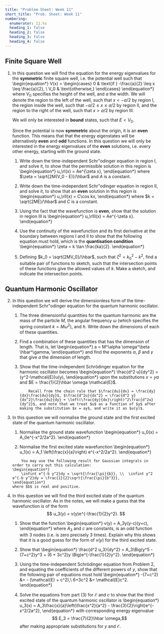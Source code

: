 ```yaml
---
title: "Problem Sheet: Week 11"
short_title: "Prob. Sheet: Week 11"
numbering:
  enumerator: 11.%s
  heading_1: false
  heading_2: false
  heading_3: false
  heading_4: false
---
```


## Finite Square Well

1. In this question we will find the equation for the energy eigenvalues for the **symmetric** finite square well, i.e. the potential well such that
	\begin{equation*} V(x) = \begin{cases} 0 & \text{if } -\frac{a}{2} \leq x \leq \frac{a}{2}, \\
		V_0 & \text{otherwise,}
	\end{cases}
    \end{equation*}
	where $V_0$ specifies the height of the well, and $a$ the width. We will denote the region to the left of the well, such that $x < -a/2$ by region I, the region inside the well, such that $-a/2 \leq x \leq a/2$ by region II, and the region to the right of the well, such that $x > a/2$ by region III. 
	
	We will only be interested in **bound** states, such that $E < V_0$. 
	
	Since the potential is now **symmetric** about the origin, it is an **even** function. This means that that the energy eigenstates will be alternatively **even** and **odd** functions. In this question we will only be interested in the energy eigenvalues of the **even** solutions, i.e. every other energy, starting with the ground state.

	1. Write down the time-independent Schr\"odinger equation in region I, and solve it, to show that the permissible solution in this region is
		\begin{equation*}
        u_\rI(x) = Ae^{\zeta x},
        \end{equation*} 
		where $\zeta = \sqrt{2M(V_0 - E)}/\hbar$ and $A$ is a constant.

	2. Write down the time-independent Schr\"odinger equation in region II, and solve it, to show that an **even** solution in this region is
		\begin{equation*}
        u_\rII(x) = C\cos kx,
        \end{equation*} 
		where $k = \sqrt{2ME}/\hbar$ and $C$ is a constant.

	3. Using the fact that the wavefunction is **even**, show that the solution in region III is
		\begin{equation*}
        u_\rIII(x) = Ae^{-\zeta x}.
        \end{equation*} 
		
	4. Use the continuity of the wavefunction and its first derivative at the boundary between regions I and II to show that the following equation must hold, which is the **quantisation condition**
	    \begin{equation*}
    \zeta = k \tan \frac{ka}{2}.
        \end{equation*}

	5. Defining $k_0 = \sqrt{2MV_0}/\hbar$, such that $\zeta^2 = k_0^2 - k^2$, find a suitable pair of functions to sketch, such that the intersection points of these functions give the allowed values of $k$. Make a sketch, and indicate the intersection points. 

## Quantum Harmonic Oscillator

2.  In this question we will derive the dimensionless form of the time-independent Schr\"odinger equation for the quantum harmonic oscillator.
	1. The three dimensionful quantities for the quantum harmonic are the mass of the particle $M$, the angular frequency $\omega$ (which specifies the spring constant $k = M\omega^2$), and $\hbar$. Write down the dimensions of each of these quantities.

	2. Find a combination of these quantities that has the dimension of length.  That is, let 
		\begin{equation*} a = M^\alpha \omega^\beta \hbar^\gamma,
        \end{equation*}
		and find the exponents $\alpha$, $\beta$ and $\gamma$ that give $a$ the dimension of length. 

	3. Show that the time-independent Schrödinger equation for the harmonic oscillator becomes
		\begin{equation*}
         \frac{d^2 u}{dy^2} = (y^2-\mathcal{E})u(y),
        \end{equation*} 
		upon the substitutions $x = ya$ and $E = \frac{1}{2}\hbar \omega \mathcal{E}$.
		
		```{note} Hint
            Recall from the chain rule that $\frac{du}{dx} = \frac{dy}{dx}\frac{du}{dy}$, $\frac{d^2u}{dx^2} = \frac{d^2 y}{dx^2}\frac{du}{dy} + \left(\frac{dy}{dx}\right)^2\frac{d^2u}{dy^2}$, and note that we treat $u$ as a function of $y$ after making the substitution $x = ay$, and write it as $u(y)$.
        ```

3. In this question we will normalise the ground state and the first excited state of the quantum harmonic oscillator. 
	1. Normalise the ground state wavefunction 
    \begin{equation*}
        u_0(x) = A_0e^{-x^2/2a^2}.
    \end{equation*}

	2. Normalise the first excited state wavefunction 
    \begin{equation*}
    u_1(x) = A_1 \left(\frac{x}{a}\right) e^{-x^2/2a^2}.
    \end{equation*} 
	
	```{note} Hint
        You may use the following result for Gaussian integrals in order to carry out this calculation:
	\begin{equation*}
        \infint e^{-b y^2}dy = \sqrt{\frac{\pi}{b}}, \\  \infint y^2 e^{-b y^2}dy = \frac{1}{2}\sqrt{\frac{\pi}{b^3}},
    \end{equation*}
   where $b$ is real and positive. 
    ```
4. In this question we will find the third excited state of the quantum harmonic oscillator. As in the notes, we will make a guess that the wavefunction is of the form $$ u_3(y) = v(y)e^{-\frac{1}{2}y^2}. $$
	1. Show that the function 
    \begin{equation*}
    v(y) = A_3y(y-c)(y+c),
    \end{equation*} 
    where $A_3$ and $c$ are constants, is an odd function with 3 nodes (i.e. is zero precisely 3 times). Explain why this shows that it is a good guess for the form of $v(y)$ for the third excited state.

	2. Show that
		\begin{equation*} 
            \frac{d^2 u_3}{dy^2} = A_3\Big(y^5 - (7+c^2)y^3 + (6 + 3c^2)y \Big)e^{-\frac{1}{2}y^2}.
        \end{equation*}

	3. Using the time-independent Schrödinger equation from Problem 2, and equating the coefficients of the different powers of $y$, show that the following pair of equations must hold
		\begin{equation*}
			-(7+c^2) &= - (\mathcal{E} + c^2),\\ 6+3c^2 &= \mathcal{E}c^2.
		\end{equation*}
	4. Solve the equations from part (3) for $\mathcal{E}$ and $c$ to show that the third excited state of the quantum harmonic oscillator is
		\begin{equation*} 
            u_3(x) = A_3\frac{x}{a}\left(\frac{x^2}{a^2} - \frac{3}{2}\right)e^{-x^2/2a^2},
        \end{equation*}
		with corresponding energy eigenvalue
		$$ E_3 = \frac{7}{2}\hbar \omega,$$
		after making appropriate substitutions for $y$ and $\mathcal{E}$. 